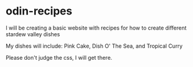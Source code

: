 # odin-recipes

I will be creating a basic website with recipes for how to create different stardew valley dishes 

My dishes will include: Pink Cake, Dish O' The Sea, and Tropical Curry

Please don't judge the css, I will get there.